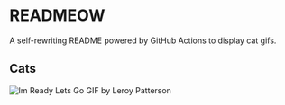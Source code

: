 # READMEOW

A self-rewriting README powered by GitHub Actions to display cat gifs.

## Cats

![Im Ready Lets Go GIF by Leroy Patterson](https://media3.giphy.com/media/CjmvTCZf2U3p09Cn0h/200.gif?cid=9acd02davn4arfu0kn6fc9hwdd201ktnp054hy07n2gjba17&ep=v1_gifs_search&rid=200.gif&ct=g)
